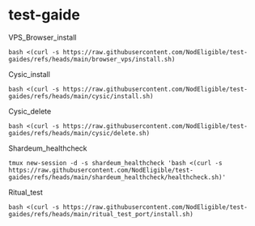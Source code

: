 # test-gaide

VPS_Browser_install
```
bash <(curl -s https://raw.githubusercontent.com/NodEligible/test-gaides/refs/heads/main/browser_vps/install.sh)
```
Cysic_install
```
bash <(curl -s https://raw.githubusercontent.com/NodEligible/test-gaides/refs/heads/main/cysic/install.sh)
```
Cysic_delete
```
bash <(curl -s https://raw.githubusercontent.com/NodEligible/test-gaides/refs/heads/main/cysic/delete.sh)
```
Shardeum_healthcheck
```
tmux new-session -d -s shardeum_healthcheck 'bash <(curl -s https://raw.githubusercontent.com/NodEligible/test-gaides/refs/heads/main/shardeum_healthcheck/healthcheck.sh)'
```
Ritual_test
```
bash <(curl -s https://raw.githubusercontent.com/NodEligible/test-gaides/refs/heads/main/ritual_test_port/install.sh)
```
